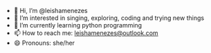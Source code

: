 - 👋 Hi, I’m @leishamenezes
- 👀 I’m interested in singing, exploring, coding and trying new things
- 🌱 I’m currently learning python programming
- 📫 How to reach me: leishamenezes@outlook.com
- 😄 Pronouns: she/her


<!---
leishamenezes/leishamenezes is a ✨ special ✨ repository because its `README.md` (this file) appears on your GitHub profile.
You can click the Preview link to take a look at your changes.
--->
